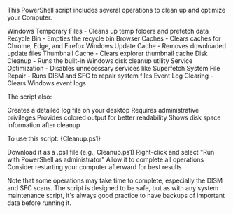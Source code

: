 This PowerShell script includes several operations to clean up and optimize your Computer. 

Windows Temporary Files - Cleans up temp folders and prefetch data
Recycle Bin - Empties the recycle bin
Browser Caches - Clears caches for Chrome, Edge, and Firefox
Windows Update Cache - Removes downloaded update files
Thumbnail Cache - Clears explorer thumbnail cache
Disk Cleanup - Runs the built-in Windows disk cleanup utility
Service Optimization - Disables unnecessary services like Superfetch
System File Repair - Runs DISM and SFC to repair system files
Event Log Clearing - Clears Windows event logs

The script also:

Creates a detailed log file on your desktop
Requires administrative privileges
Provides colored output for better readability
Shows disk space information after cleanup

To use this script: {Cleanup.ps1}

Download it as a .ps1 file (e.g., Cleanup.ps1)
Right-click and select "Run with PowerShell as administrator"
Allow it to complete all operations
Consider restarting your computer afterward for best results

Note that some operations may take time to complete, especially the DISM and SFC scans. The script is designed to be safe, but as with any system maintenance script, it's always good practice to have backups of important data before running it.
